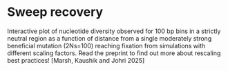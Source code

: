 # Sweep recovery

Interactive plot of nucleotide diversity observed for 100 bp bins in a strictly neutral region as a function of distance from a single moderately strong beneficial mutation (2Ns=100) reaching fixation from simulations with different scaling factors. Read the preprint to find out more about rescaling best practices! [Marsh, Kaushik and Johri 2025]

